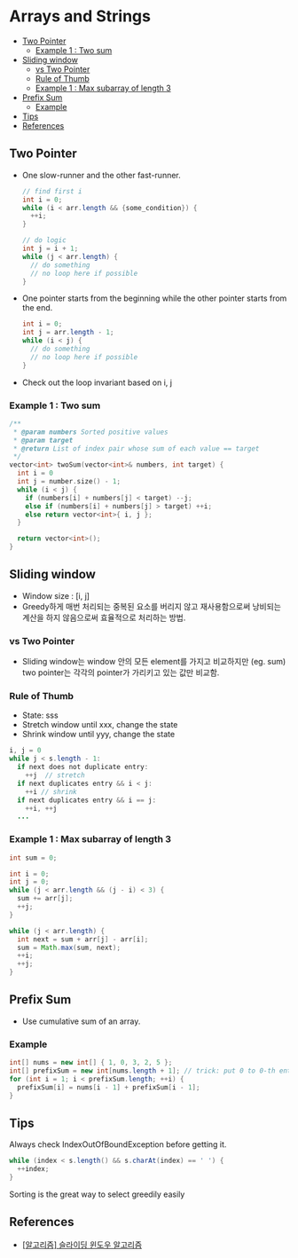 # Arrays and Strings

- [Two Pointer](#two-pointer)
  - [Example 1 : Two sum](#example-1--two-sum)
- [Sliding window](#sliding-window)
  - [vs Two Pointer](#vs-two-pointer)
  - [Rule of Thumb](#rule-of-thumb)
  - [Example 1 : Max subarray of length 3](#example-1--max-subarray-of-length-3)
- [Prefix Sum](#prefix-sum)
  - [Example](#example)
- [Tips](#tips)
- [References](#references)

## Two Pointer

- One slow-runner and the other fast-runner.
  ```java
  // find first i
  int i = 0;
  while (i < arr.length && {some_condition}) {
    ++i;
  }

  // do logic
  int j = i + 1;
  while (j < arr.length) {
    // do something
    // no loop here if possible
  }
  ```
- One pointer starts from the beginning while the other pointer starts from the end.
  ```java
  int i = 0;
  int j = arr.length - 1;
  while (i < j) {
    // do something
    // no loop here if possible
  }
  ```
- Check out the loop invariant based on i, j

### Example 1 : Two sum

```cpp
/**
 * @param numbers Sorted positive values
 * @param target
 * @return List of index pair whose sum of each value == target
 */
vector<int> twoSum(vector<int>& numbers, int target) {
  int i = 0
  int j = number.size() - 1;
  while (i < j) {
    if (numbers[i] + numbers[j] < target) --j;
    else if (numbers[i] + numbers[j] > target) ++i;
    else return vector<int>{ i, j };
  }

  return vector<int>();
}
```

## Sliding window 

- Window size : [i, j]
- Greedy하게 매번 처리되는 중복된 요소를 버리지 않고 재사용함으로써 낭비되는 계산을 하지 않음으로써 효율적으로 처리하는 방법.

### vs Two Pointer

- Sliding window는 window 안의 모든 element를 가지고 비교하지만 (eg. sum) two pointer는 각각의 pointer가 가리키고 있는 값만 비교함.

### Rule of Thumb

- State: sss
- Stretch window until xxx, change the state
- Shrink window until yyy, change the state

```java
i, j = 0
while j < s.length - 1:
  if next does not duplicate entry:
    ++j  // stretch
  if next duplicates entry && i < j:
    ++i // shrink
  if next duplicates entry && i == j:
    ++i, ++j 
  ...
```

### Example 1 : Max subarray of length 3 

```java
int sum = 0;

int i = 0;
int j = 0;
while (j < arr.length && (j - i) < 3) {
  sum += arr[j];
  ++j;
}

while (j < arr.length) {
  int next = sum + arr[j] - arr[i];
  sum = Math.max(sum, next);
  ++i;
  ++j;
}
```

## Prefix Sum

- Use cumulative sum of an array.

### Example

```java
int[] nums = new int[] { 1, 0, 3, 2, 5 };
int[] prefixSum = new int[nums.length + 1]; // trick: put 0 to 0-th entry
for (int i = 1; i < prefixSum.length; ++i) {
  prefixSum[i] = nums[i - 1] + prefixSum[i - 1];
}
```

## Tips

Always check IndexOutOfBoundException before getting it.

```java
while (index < s.length() && s.charAt(index) == ' ') {
  ++index;
}
```

Sorting is the great way to select greedily easily

## References

- [[알고리즘] 슬라이딩 윈도우 알고리즘](https://blog.fakecoding.com/archives/algorithm-slidingwindow/)

